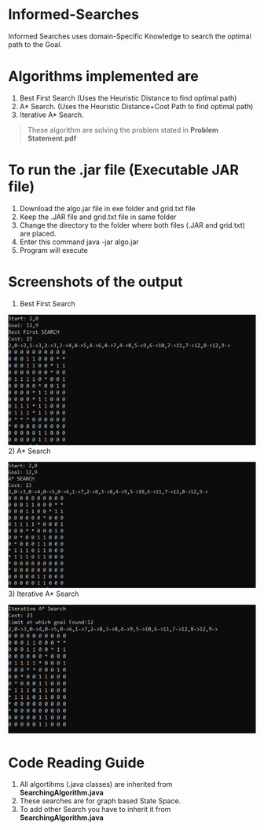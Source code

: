 # Informed-Searches
Informed Searches uses domain-Specific Knowledge to search the optimal path to the Goal.
# Algorithms implemented are
1) Best First Search (Uses the Heuristic Distance to find optimal path)
2) A* Search. (Uses the Heuristic Distance+Cost Path to find optimal path)
3) Iterative A* Search. 
>These algorithm are solving the problem stated in **Problem Statement.pdf**

# To run the .jar file  (Executable JAR file)
1) Download the algo.jar file in exe folder and grid.txt file
2) Keep the .JAR file and grid.txt file in same folder
3) Change the directory to the folder where both files (.JAR and grid.txt) are placed.
4) Enter this command
	      java -jar algo.jar
5) Program will execute
# Screenshots of the output
1) Best First Search

![alt-text](https://github.com/hamza39460/Informed-Searches/blob/master/screenshots/BestFirstSearch.PNG)
2) A* Search

![alt-text](https://github.com/hamza39460/Informed-Searches/blob/master/screenshots/AStarSearch..PNG)
3) Iterative A* Search

![alt-text](https://github.com/hamza39460/Informed-Searches/blob/master/screenshots/Iterative_AStartSearch.PNG)
# Code Reading Guide
1) All algortihms (.java classes) are inherited from **SearchingAlgorithm.java**
2) These searches are for graph based State Space.
3) To add other Search you have to inherit it from **SearchingAlgorithm.java**
